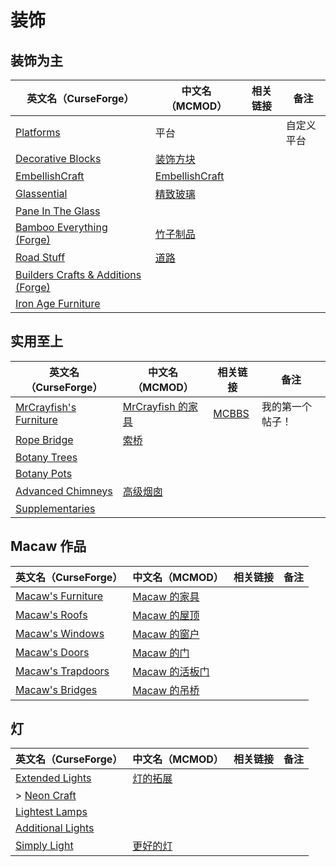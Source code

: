 # 装饰

## 装饰为主

| 英文名（CurseForge）                                                                                 | 中文名（MCMOD）                                        | 相关链接 | 备注       |
| ---------------------------------------------------------------------------------------------------- | ------------------------------------------------------ | -------- | ---------- |
| [Platforms](https://www.curseforge.com/minecraft/mc-mods/platforms)                                  | 平台                                                   |          | 自定义平台 |
| [Decorative Blocks](https://www.curseforge.com/minecraft/mc-mods/decorative-blocks)                  | [装饰方块](https://www.mcmod.cn/class/2900.html)       |          |            |
| [EmbellishCraft](https://www.curseforge.com/minecraft/mc-mods/embellishcraft)                        | [EmbellishCraft](https://www.mcmod.cn/class/3001.html) |          |            |
| [Glassential](https://www.curseforge.com/minecraft/mc-mods/glassential)                              | [精致玻璃](https://www.mcmod.cn/class/1769.html)       |          |            |
| [Pane In The Glass](https://www.curseforge.com/minecraft/mc-mods/pane-in-the-glass)                  |                                                        |          |            |
| [Bamboo Everything (Forge)](https://www.curseforge.com/minecraft/mc-mods/bamboo-everything-forge)    | [竹子制品](https://www.mcmod.cn/class/1819.html)       |          |            |
| [Road Stuff](https://www.curseforge.com/minecraft/mc-mods/road-stuff)                                | [道路](https://www.mcmod.cn/class/1418.html)           |          |            |
| [Builders Crafts & Additions (Forge)](https://www.curseforge.com/minecraft/mc-mods/bountifulbaubles) |                                                        |          |            |
| [Iron Age Furniture](https://www.curseforge.com/minecraft/mc-mods/ironagefurniture)                  |                                                        |          |            |

## 实用至上

| 英文名（CurseForge）                                                                            | 中文名（MCMOD）                                          | 相关链接                                              | 备注             |
| ----------------------------------------------------------------------------------------------- | -------------------------------------------------------- | ----------------------------------------------------- | ---------------- |
| [MrCrayfish's Furniture](https://www.curseforge.com/minecraft/mc-mods/mrcrayfish-furniture-mod) | [MrCrayfish 的家具](https://www.mcmod.cn/class/263.html) | [MCBBS](https://www.mcbbs.net/thread-321693-1-1.html) | 我的第一个帖子！ |
| [Rope Bridge](https://www.curseforge.com/minecraft/mc-mods/rope-bridge)                         | [索桥](https://www.mcmod.cn/class/1609.html)             |                                                       |                  |
| [Botany Trees](https://www.curseforge.com/minecraft/mc-mods/botany-trees)                       |                                                          |                                                       |                  |
| [Botany Pots](https://www.curseforge.com/minecraft/mc-mods/botany-pots)                         |                                                          |                                                       |                  |
| [Advanced Chimneys](https://www.curseforge.com/minecraft/mc-mods/advanced-chimneys)             | [高级烟囱](https://www.mcmod.cn/class/1437.html)         |                                                       |                  |
| [Supplementaries](https://www.curseforge.com/minecraft/mc-mods/supplementaries)                 |                                                          |                                                       |                  |

## Macaw 作品

| 英文名（CurseForge）                                                               | 中文名（MCMOD）                                        | 相关链接 | 备注 |
| ---------------------------------------------------------------------------------- | ------------------------------------------------------ | -------- | ---- |
| [Macaw's Furniture](https://www.curseforge.com/minecraft/mc-mods/macaws-furniture) | [Macaw 的家具](https://www.mcmod.cn/class/2573.html)   |          |      |
| [Macaw's Roofs](https://www.curseforge.com/minecraft/mc-mods/macaws-roofs)         | [Macaw 的屋顶](https://www.mcmod.cn/class/2043.html)   |          |      |
| [Macaw's Windows](https://www.curseforge.com/minecraft/mc-mods/macaws-windows)     | [Macaw 的窗户](https://www.mcmod.cn/class/2565.html)   |          |      |
| [Macaw's Doors](https://www.curseforge.com/minecraft/mc-mods/macaws-doors)         | [Macaw 的门](https://www.mcmod.cn/class/2574.html)     |          |      |
| [Macaw's Trapdoors](https://www.curseforge.com/minecraft/mc-mods/macaws-trapdoors) | [Macaw 的活板门](https://www.mcmod.cn/class/2918.html) |          |      |
| [Macaw's Bridges](https://www.curseforge.com/minecraft/mc-mods/macaws-bridges)     | [Macaw 的吊桥](https://www.mcmod.cn/class/2040.html)   |          |      |

## 灯

| 英文名（CurseForge）                                                                | 中文名（MCMOD）                                  | 相关链接 | 备注 |
| ----------------------------------------------------------------------------------- | ------------------------------------------------ | -------- | ---- |
| [Extended Lights](https://www.curseforge.com/minecraft/mc-mods/extended-lights-mod) | [灯的拓展](https://www.mcmod.cn/class/2868.html) |          |      |
| > [Neon Craft](https://www.curseforge.com/minecraft/mc-mods/neon-craft-mod)         |                                                  |          |      |
| [Lightest Lamps](https://www.curseforge.com/minecraft/mc-mods/lightest-lamps)       |                                                  |          |      |
| [Additional Lights](https://www.curseforge.com/minecraft/mc-mods/additional-lights) |                                                  |          |      |
| [Simply Light](https://www.curseforge.com/minecraft/mc-mods/simply-light)           | [更好的灯](https://www.mcmod.cn/class/2318.html) |          |      |
